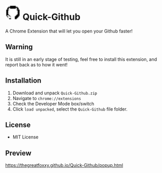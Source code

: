 # ![Image of Quick Github](/octocat48.png) Quick-Github
A Chrome Extension that will let you open your Github faster!

## Warning
It is still in an early stage of testing, feel free to install this extension, and report back as to how it went!

## Installation
1. Download and unpack ``` Quick-Github.zip ``` 
2. Navigate to ``` chrome://extensions ```
3. Check the Developer Mode box/switch
4. Click ``` load unpacked ```, select the ``` Quick-Github ``` file folder.

## License
- MIT License

## Preview
https://thegreatfoxxy.github.io/Quick-Github/popup.html
